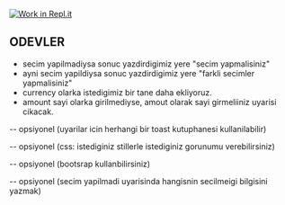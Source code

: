 [![Work in Repl.it](https://classroom.github.com/assets/work-in-replit-14baed9a392b3a25080506f3b7b6d57f295ec2978f6f33ec97e36a161684cbe9.svg)](https://classroom.github.com/online_ide?assignment_repo_id=3840709&assignment_repo_type=AssignmentRepo)
## ODEVLER

- secim yapilmadiysa sonuc yazdirdigimiz yere "secim yapmalisiniz"
- ayni secim yapildiysa sonuc yazdirdigimiz yere "farkli secimler yapmalisiniz"
- currency olarka istedigimiz bir tane daha ekliyoruz.
- amount sayi olarka girilmediyse, amout olarak sayi girmeliiniz uyarisi cikacak.  

-- opsiyonel (uyarilar icin herhangi bir toast kutuphanesi kullanilabilir)

-- opsiyonel (css: istediginiz stillerle istediginiz gorunumu verebilirsiniz)

-- opsiyonel (bootsrap kullanbilirsiniz)

-- opsiyonel (secim yapilmadi uyarisinda hangisnin secilmeigi bilgisini yazmak)  
